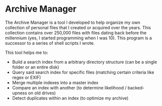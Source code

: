 # Archive Manager
The Archive Manager is a tool I developed to help organize my own collection of personal files that I created or acquired over the years. This collection contains over 250,000 files with files dating back before the millennium (yes, I started programming when I was 10). This program is a successor to a series of shell scripts I wrote. 

This tool helps me to:
* Build a search index from a arbitrary directory structure (can be a single folder or an entire disk)
* Query said search index for specific files (matching certain criteria like regex or EXIF)
* Merge multiple indexes into a master index
* Compare an index with another (to determine likelihood / backed-upness on old drives)
* Detect duplicates within an index (to optimize my archive)